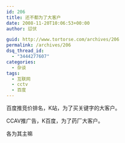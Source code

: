 ```yaml
---
id: 206
title: 还不都为了大客户
date: 2008-11-20T10:06:53+00:00
author: 愆伏

guid: http://www.tortorse.com/archives/206
permalink: /archives/206
dsq_thread_id:
  - "3444277607"
categories:
  - 杂谈
tags:
  - 互联网
  - cctv
  - 百度
---
```

百度推竞价排名，K站，为了买关键字的大客户。

CCAV推广告，K百度，为了药厂大客户。

各为其主嘛